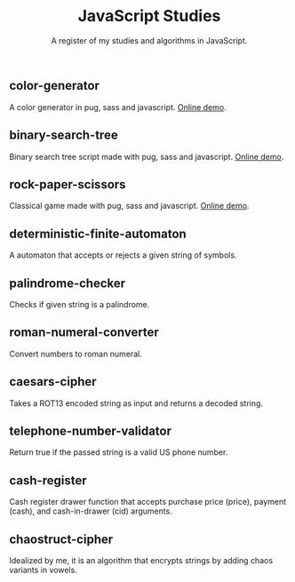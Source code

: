 <br>

<h1 align="center">JavaScript Studies</h1>

<p align="center">
  A register of my studies and algorithms in JavaScript.
</p>

<br>

## color-generator
A color generator in pug, sass and javascript. <a href="https://codepen.io/joziasmartini/pen/NWrGGYz">Online demo</a>.

## binary-search-tree
Binary search tree script made with pug, sass and javascript. <a href="https://codepen.io/joziasmartini/pen/eYJeedP">Online demo</a>.

## rock-paper-scissors
Classical game made with pug, sass and javascript. <a href="https://codepen.io/joziasmartini/pen/yLavxmy">Online demo</a>.

## deterministic-finite-automaton
A automaton that accepts or rejects a given string of symbols.

## palindrome-checker
Checks if given string is a palindrome.

## roman-numeral-converter
Convert numbers to roman numeral.

## caesars-cipher
Takes a ROT13 encoded string as input and returns a decoded string.

## telephone-number-validator
Return true if the passed string is a valid US phone number.

## cash-register
Cash register drawer function that accepts purchase price (price), payment (cash), and cash-in-drawer (cid) arguments.

## chaostruct-cipher
Idealized by me, it is an algorithm that encrypts strings by adding chaos variants in vowels.
